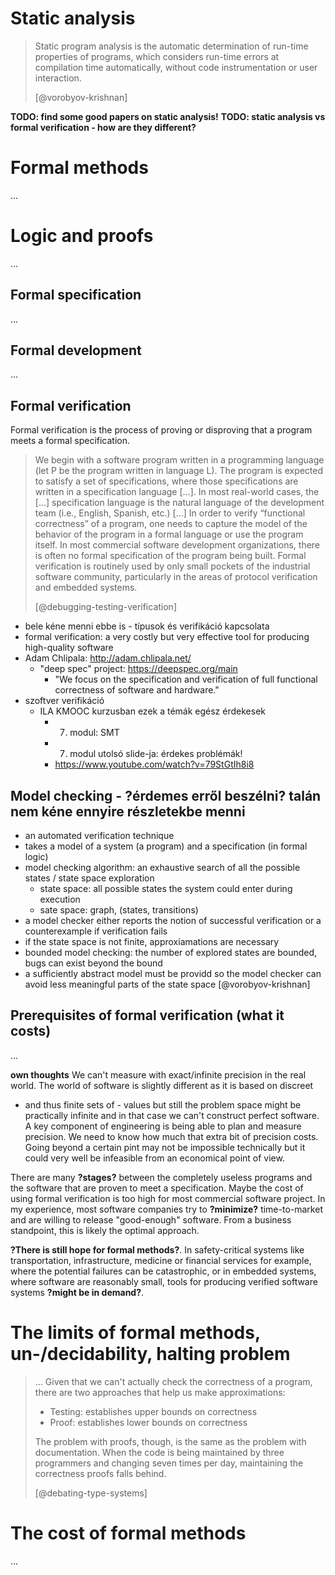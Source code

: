 # Static analysis
> Static program analysis is the automatic determination of run-time properties of programs, which considers
> run-time errors at compilation time automatically, without code instrumentation or user interaction.
>
> [@vorobyov-krishnan]

**TODO: find some good papers on static analysis!**
**TODO: static analysis vs formal verification - how are they different?**

# Formal methods
...

# Logic and proofs
...

## Formal specification
...

## Formal development
...

## Formal verification
Formal verification is the process of proving or disproving that a program meets a formal specification.

> We begin with a software program written in a programming language (let P be the program written in language L).
> The program is expected to satisfy a set of specifications, where those specifications are written in a
> specification language [...].
> In most real-world cases, the [...] specification language is the natural language of the development team (i.e., English, Spanish, etc.)
> [...]
> In order to verify “functional correctness” of a program, one needs to capture the model of the
> behavior of the program in a formal language or use the program itself. In most commercial software
> development organizations, there is often no formal specification of the program being built. Formal
> verification is routinely used by only small pockets of the industrial software community, particularly
> in the areas of protocol verification and embedded systems.
> 
> [@debugging-testing-verification]



- bele kéne menni ebbe is - típusok és verifikáció kapcsolata
- formal verification: a very costly but very effective tool for producing high-quality software
- Adam Chlipala: http://adam.chlipala.net/
    - "deep spec" project: https://deepspec.org/main
        - "We focus on the specification and verification of full functional correctness of software and hardware."
- szoftver verifikáció
    - ILA KMOOC kurzusban ezek a témák egész érdekesek
        - 7. modul: SMT
        - 7. modul utolsó slide-ja: érdekes problémák!
        - https://www.youtube.com/watch?v=79StGtIh8i8

## Model checking - **?érdemes erről beszélni? talán nem kéne ennyire részletekbe menni**
- an automated verification technique
- takes a model of a system (a program) and a specification (in formal logic)
- model checking algorithm: an exhaustive search of all the possible states / state space exploration
    - state space: all possible states the system could enter during execution
    - sate space: graph, (states, transitions)
- a model checker either reports the notion of successful verification or a counterexample if verification fails
- if the state space is not finite, approxiamations are necessary
- bounded model checking: the number of explored states are bounded, bugs can exist beyond the bound
- a sufficiently abstract model must be providd so the model checker can avoid less meaningful parts of the state space
[@vorobyov-krishnan]

## Prerequisites of formal verification (what it costs)
...

**own thoughts**
We can't measure with exact/infinite precision in the real world. The world of software is slightly different as it is based on discreet
- and thus finite sets of - values but still the problem space might be practically infinite and in that case we can't construct perfect software.
A key component of engineering is being able to plan and measure precision. We need to know how much that extra bit
of precision costs. Going beyond a certain pint may not be impossible technically but it could very well be infeasible
from an economical point of view.

There are many **?stages?** between the completely useless programs and the software that are proven to meet a specification.
Maybe the cost of using formal verification is too high for most commercial software project.
In my experience, most software companies try to **?minimize?** time-to-market and are willing to release "good-enough" software.
From a business standpoint, this is likely the optimal approach.

**?There is still hope for formal methods?**. In safety-critical systems like transportation, infrastructure,
medicine or financial services for example, where the potential failures can be catastrophic, or in embedded systems,
where software are reasonably small, tools for producing verified software systems **?might be in demand?**.

# The limits of formal methods, un-/decidability, halting problem

> ... Given that we can't actually check the correctness of a program, there are two approaches that help us make approximations:
>
> - Testing: establishes upper bounds on correctness
> - Proof: establishes lower bounds on correctness
>
> The problem with proofs, though, is the same as the problem with documentation.
> When the code is being maintained by three programmers and changing seven times per day, maintaining the correctness proofs falls behind.
>
> [@debating-type-systems]

# The cost of formal methods
...
